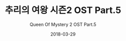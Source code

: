 ---
title: "추리의 여왕 시즌2 OST Part.5"
subtitle: "Queen Of Mystery 2 OST Part.5"
description: "OST"
icon: "library_music"
weight: 6400000000
date: 2018-03-29
images: ["/docs/ost14-queen-of-mystery-2/queen-of-mystery-2.jpg"]
---